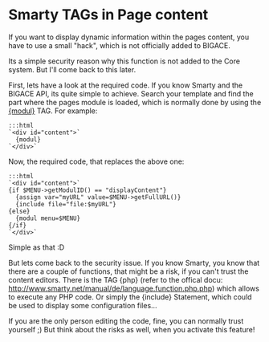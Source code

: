 # Smarty TAGs in Page content

If you want to display dynamic information within the pages content, you have to use a small "hack", which is not officially added to BIGACE.

Its a simple security reason why this function is not added to the Core system. But I'll come back to this later. 

First, lets have a look at the required code. If you know Smarty and the BIGACE API, its quite simple to achieve.
Search your template and find the part where the pages module is loaded, which is normally done by using the [{modul}](bigace/smarty_tags/modul) TAG. For example:

	:::html
	`<div id="content">`
	  {modul}
	`</div>`


Now, the required code, that replaces the above one:

	:::html
	`<div id="content">`
	{if $MENU->getModulID() == "displayContent"}
	  {assign var="myURL" value=$MENU->getFullURL()}
	  {include file="file:$myURL"}
	{else}
	  {modul menu=$MENU}
	{/if}
	`</div>`


Simple as that :D

But lets come back to the security issue. If you know Smarty, you know that there are a couple of functions, that might be a risk, if you can't trust the content editors. There is the TAG {php} (refer to the offical docu: http://www.smarty.net/manual/de/language.function.php.php) which allows to execute any PHP code.
Or simply the {include} Statement, which could be used to display some configuration files...

If you are the only person editing the code, fine, you can normally trust yourself ;)
But think about the risks as well, when you activate this feature!
